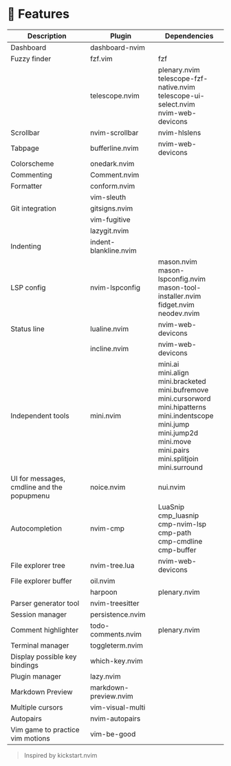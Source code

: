 # 🚀 Features

| Description                                | Plugin                | Dependencies                                                                                                                                                                                                  |
|--------------------------------------------|-----------------------|---------------------------------------------------------------------------------------------------------------------------------------------------------------------------------------------------------------|
| Dashboard                                  | dashboard-nvim        |                                                                                                                                                                                                               |
| Fuzzy finder                               | fzf.vim               | fzf                                                                                                                                                                                                           |
|                                            | telescope.nvim        | plenary.nvim<br>telescope-fzf-native.nvim<br>telescope-ui-select.nvim<br>nvim-web-devicons                                                                                                                    |
| Scrollbar                                  | nvim-scrollbar        | nvim-hlslens                                                                                                                                                                                                  |
| Tabpage                                    | bufferline.nvim       | nvim-web-devicons                                                                                                                                                                                             |
| Colorscheme                                | onedark.nvim          |                                                                                                                                                                                                               |
| Commenting                                 | Comment.nvim          |                                                                                                                                                                                                               |
| Formatter                                  | conform.nvim          |                                                                                                                                                                                                               |
|                                            | vim-sleuth            |                                                                                                                                                                                                               |
| Git integration                            | gitsigns.nvim         |                                                                                                                                                                                                               |
|                                            | vim-fugitive          |                                                                                                                                                                                                               |
|                                            | lazygit.nvim          |                                                                                                                                                                                                               |
| Indenting                                  | indent-blankline.nvim |                                                                                                                                                                                                               |
| LSP config                                 | nvim-lspconfig        | mason.nvim<br>mason-lspconfig.nvim<br>mason-tool-installer.nvim<br>fidget.nvim<br>neodev.nvim                                                                                                                 |
| Status line                                | lualine.nvim          | nvim-web-devicons                                                                                                                                                                                             |
|                                            | incline.nvim          | nvim-web-devicons                                                                                                                                                                                             |
| Independent tools                          | mini.nvim             | mini.ai<br>mini.align<br>mini.bracketed<br>mini.bufremove<br>mini.cursorword<br>mini.hipatterns<br>mini.indentscope<br>mini.jump<br>mini.jump2d<br>mini.move<br>mini.pairs<br>mini.splitjoin<br>mini.surround |
| UI for messages, cmdline and the popupmenu | noice.nvim            | nui.nvim                                                                                                                                                                                                      |
| Autocompletion                             | nvim-cmp              | LuaSnip<br>cmp_luasnip<br>cmp-nvim-lsp<br>cmp-path<br>cmp-cmdline<br>cmp-buffer                                                                                                                               |
| File explorer tree                         | nvim-tree.lua         | nvim-web-devicons                                                                                                                                                                                             |
| File explorer buffer                       | oil.nvim              |                                                                                                                                                                                                               |
|                                            | harpoon               | plenary.nvim                                                                                                                                                                                                  |
| Parser generator tool                      | nvim-treesitter       |                                                                                                                                                                                                               |
| Session manager                            | persistence.nvim      |                                                                                                                                                                                                               |
| Comment highlighter                        | todo-comments.nvim    | plenary.nvim                                                                                                                                                                                                  |
| Terminal manager                           | toggleterm.nvim       |                                                                                                                                                                                                               |
| Display possible key bindings              | which-key.nvim        |                                                                                                                                                                                                               |
| Plugin manager                             | lazy.nvim             |                                                                                                                                                                                                               |
| Markdown Preview                           | markdown-preview.nvim |                                                                                                                                                                                                               |
| Multiple cursors                           | vim-visual-multi      |                                                                                                                                                                                                               |
| Autopairs                                  | nvim-autopairs        |                                                                                                                                                                                                               |
| Vim game to practice vim motions           | vim-be-good           |                                                                                                                                                                                                               |

> Inspired by kickstart.nvim